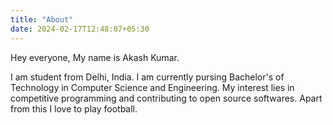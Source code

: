 ```yaml
---
title: "About"
date: 2024-02-17T12:48:07+05:30
---
```

Hey everyone, My name is Akash Kumar.

I am student from Delhi, India. I am currently pursing Bachelor's of Technology in Computer Science and Engineering. My interest lies in competitive programming and contributing to open source softwares. Apart from this I love to play football.
